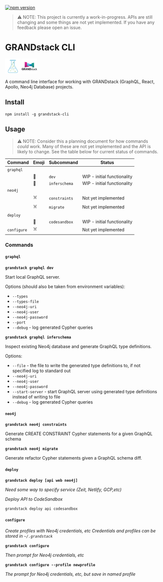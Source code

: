 [![npm version](https://badge.fury.io/js/grandstack.svg)](https://badge.fury.io/js/grandstack)

> ⚠️ NOTE: This project is currently a work-in-progress. APIs are still changing and some things are not yet implemented. If you have any feedback please open an issue.

# GRANDstack CLI

<img src="img/neo4jlabs.png" width="50">
<img src="img/grandstack.png" width="50">

A command line interface for working with GRANDstack (GraphQL, React, Apollo, Neo4j Database) projects.


## Install

```
npm install -g grandstack-cli
```

## Usage

> ⚠️ NOTE: Consider this a planning document for how commands *could* work. Many of these are not yet implemented and the API is likely to change. See the table below for current status of commands.

|Command |Emoji | Subcommand |Status |
|--------|------|------------|-------|
| `graphql`  |      |             |       |
|            | 🚧 | `dev`         | WIP - initial functionality  |
|            | 🚧 | `inferschema` | WIP - initial functionality  |
| `neo4j`    |     |              |                              |
|            | ☠️ | `constraints` | Not yet implemented          |
|            | ☠️ | `migrate`     | Not yet implemented          |
| `deploy`   |     |              |                              |
|            | 🚧 | `codesandbox` | WIP - initial functionality  |
| `configure`| ☠️ |               | Not yet implemented          |



### Commands

#### `graphql`

**`grandstack graphql dev`**

Start local GraphQL server.

Options (should also be taken from environment variables):
  * `--types`
  * `--types-file`
  * `--neo4j-uri`
  * `--neo4j-user`
  * `--neo4j-password`
  * `--port`
  * `--debug` - log generated Cypher queries


**`grandstack graphql inferschema`**

Inspect existing Neo4j database and generate GraphQL type definitions.

Options:
  * `--file` - the file to write the generated type definitions to, if not specified log to standard out
  * `--neo4j-uri`
  * `--neo4j-user`
  * `--neo4j-password`
  * `--start-server` - start GraphQL server using generated type definitions instead of writing to file
  * `--debug` - log generated Cypher queries

#### `neo4j`

**`grandstack neo4j constraints`**

Generate CREATE CONSTRAINT Cypher statements for a given GraphQL schema

**`grandstack neo4j migrate`**

Generate refactor Cypher statements given a GraphQL schema diff.

#### `deploy`

**`grandstack deploy [api web neo4j]`**

*Need some way to specify service (Zeit, Netlify, GCP,etc)*

*Deploy API to CodeSandbox*

```
grandstack deploy api codesandbox
```

#### `configure`

*Create profiles with Neo4j credentials, etc*
*Credentials and profiles can be stored in `~/.grandstack`*

**`grandstack configure`**

*Then prompt for Neo4j credentials, etc*

**`grandstack configure --profile newprofile`**

*The prompt for Neo4j credentials, etc, but save in named profile*


